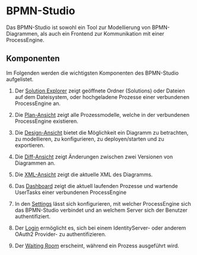 # BPMN-Studio

Das BPMN-Studio ist sowohl ein Tool zur Modellierung von BPMN-Diagrammen,
als auch ein Frontend zur Kommunikation mit einer ProcessEngine.

## Komponenten

Im Folgenden werden die wichtigsten Komponenten des BPMN-Studio aufgelistet.

1. Der [Solution Explorer](components/solution-explorer/solution-explorer.md)
   zeigt geöffnete Ordner (Solutions) oder Dateien auf dem Dateisystem, oder
   hochgeladene Prozesse einer verbundenen ProcessEngine an.

1. Die [Plan-Ansicht](components/plan-view/plan-view.md) zeigt alle
   Prozessmodelle, welche in der verbundenen ProcessEngine existieren.

1. Die [Design-Ansicht](components/design-view/design-view.md) bietet die
   Möglichkeit ein Diagramm zu betrachten, zu modellieren, zu konfigurieren, zu
   deployen/starten und zu exportieren.

1. Die [Diff-Ansicht](components/diff-view/diff-view.md) zeigt Änderungen
   zwischen zwei Versionen von Diagrammen an.

1. Die [XML-Ansicht](components/xml-view/xml-view.md) zeigt die aktuelle XML
   des Diagramms.

1. Das [Dashboard](components/dashboard/dashboard.md) zeigt die aktuell
   laufenden Prozesse und wartende UserTasks einer verbundenen ProcessEngine

1. In den [Settings](components/settings/settings.md) lässt sich konfigurieren,
   mit welcher ProcessEngine sich das BPMN-Studio verbindet und an welchem
   Server sich der Benutzer authentifiziert.

1. Der [Login](components/login/login.md) ermöglicht es, sich bei einem
   IdentityServer- oder anderem OAuth2 Provider- zu authentifizieren.

1. Der [Waiting Room](components/waiting-room/waiting-room.md) erscheint,
   während ein Prozess ausgeführt wird.
